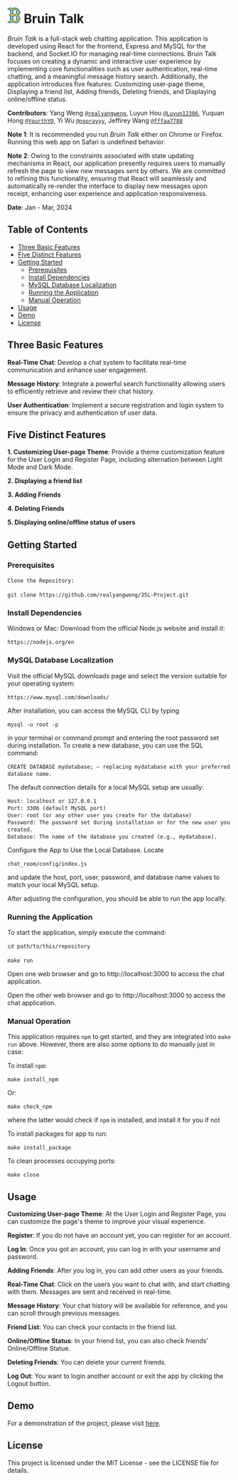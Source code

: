 # <img src="./bruin-image.png" width=30px height=35px>  Bruin Talk
*Bruin Talk* is a full-stack web chatting application. This application is developed using React for the frontend, Express and MySQL for the backend, and Socket.IO for managing real-time connections. Bruin Talk focuses on creating a dynamic and interactive user experience by implementing core functionalities such as user authentication, real-time chatting, and a meaningful message history search. Additionally, the application introduces five features: Customizing user-page theme, Displaying a friend list, Adding friends, Deleting friends, and Displaying online/offline status.

**Contributors**: Yang Weng <a href="https://github.com/realyangweng">`@realyangweng`</a>, Luyun Hou <a href="https://github.com/Luyun12306">`@Luyun12306`</a>, Yuquan Hong <a href="https://github.com/YourthYQ">`@YourthYQ`</a>, Yi Wu <a href="https://github.com/ngorayyy">`@ngorayyy`</a>, Jeffirey Wang <a href="https://github.com/fffaa7788">`@fffaa7788`</a>

**Note 1**: It is recommended you run *Bruin Talk* either on Chrome or Firefox. Running this web app on Safari is undefined behavior.

**Note 2**: Owing to the constraints associated with state updating mechanisms in React, our application presently requires users to manually refresh the page to view new messages sent by others.  We are committed to refining this functionality, ensuring that React will seamlessly and automatically re-render the interface to display new messages upon receipt, enhancing user experience and application responsiveness.

**Date**: Jan - Mar, 2024

## Table of Contents

- [Three Basic Features](#three-basic-features)
- [Five Distinct Features](#five-distinct-features)
- [Getting Started](#getting-started)
  - [Prerequisites](#prerequisites)
  - [Install Dependencies](#install-dependencies)
  - [MySQL Database Localization](#mySQL-database-localization)
  - [Running the Application](#running-the-application)
  - [Manual Operation](#manual-operation)
- [Usage](#usage)
- [Demo](#demo)
- [License](#license)

## Three Basic Features

**Real-Time Chat**: Develop a chat system to facilitate real-time communication and enhance user engagement.

**Message History**: Integrate a powerful search functionality allowing users to efficiently retrieve and review their chat history. 

**User Authentication**: Implement a secure registration and login system to ensure the privacy and authentication of user data.

## Five Distinct Features

**1. Customizing User-page Theme**: Provide a theme customization feature for the User Login and Register Page, including alternation between Light Mode and Dark Mode.

**2. Displaying a friend list**

**3. Adding Friends**

**4. Deleting Friends**

**5. Displaying online/offline status of users**

## Getting Started

### Prerequisites

	Clone the Repository:

	git clone https://github.com/realyangweng/35L-Project.git

### Install Dependencies

Windows or Mac: Download from the official Node.js website and install it: 

	https://nodejs.org/en
	
### MySQL Database Localization

Visit the official MySQL downloads page and select the version suitable for your operating system:

	https://www.mysql.com/downloads/
 
After installation, you can access the MySQL CLI by typing 

	mysql -u root -p 
 
in your terminal or command prompt and entering the root password set during installation.
To create a new database, you can use the SQL command: 

	CREATE DATABASE mydatabase; — replacing mydatabase with your preferred database name.

The default connection details for a local MySQL setup are usually:

	Host: localhost or 127.0.0.1
 	Port: 3306 (default MySQL port)
  	User: root (or any other user you create for the database)
   	Password: The password set during installation or for the new user you created.
    Database: The name of the database you created (e.g., mydatabase).

Configure the App to Use the Local Database. Locate 

	chat_room/config/index.js 
 
and update the host, port, user, password, and database name values to match your local MySQL setup.

After adjusting the configuration, you should be able to run the app locally. 

### Running the Application

To start the application, simply execute the command:

 	cd path/to/this/repository

	make run

Open one web browser and go to http://localhost:3000 to access the chat application.

Open the other web browser and go to http://localhost:3000 to access the chat application.

### Manual Operation

This application requires `npm` to get started, and they are integrated into 
`make run` above. However, there are also some options to do manually just in case:

To install `npm`:

	make install_npm

 Or:

  	make check_npm

where the latter would check if `npm` is installed, and install it for you if not

To install packages for app to run:

	make install_package

 To clean processes occupying ports:

 	make close

## Usage

**Customizing User-page Theme**: At the User Login and Register Page, you can customize the page's theme to improve your visual experience.

**Register**: If you do not have an account yet, you can register for an account.

**Log In**: Once you got an account, you can log in with your username and password.

**Adding Friends**: After you log in, you can add other users as your friends.

**Real-Time Chat**: Click on the users you want to chat with, and start chatting with them. Messages are sent and received in real-time.

**Message History**: Your chat history will be available for reference, and you can scroll through previous messages.

**Friend List**: You can check your contacts in the friend list.

**Online/Offline Status**: In your friend list, you can also check friends' Online/Offline Statue.

**Deleting Friends**: You can delete your current friends.

**Log Out**: You want to login another account or exit the app by clicking the Logout button.

## Demo

For a demonstration of the project, please visit <a href="https://www.youtube.com/watch?v=a8Cp1spRwHQ">here</a>.

## License

This project is licensed under the MIT License - see the LICENSE file for details.
